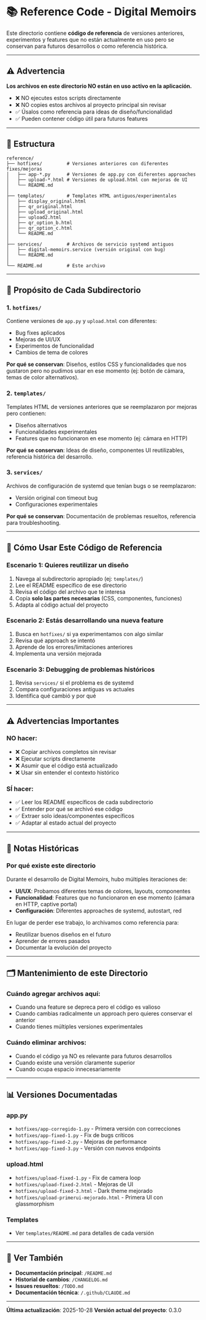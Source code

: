 # 📚 Reference Code - Digital Memoirs

Este directorio contiene **código de referencia** de versiones anteriores, experimentos y features que no están actualmente en uso pero se conservan para futuros desarrollos o como referencia histórica.

---

## ⚠️ Advertencia

**Los archivos en este directorio NO están en uso activo en la aplicación.**

- ❌ NO ejecutes estos scripts directamente
- ❌ NO copies estos archivos al proyecto principal sin revisar
- ✅ Úsalos como referencia para ideas de diseño/funcionalidad
- ✅ Pueden contener código útil para futuros features

---

## 📁 Estructura

```
reference/
├── hotfixes/         # Versiones anteriores con diferentes fixes/mejoras
│   ├── app-*.py      # Versiones de app.py con diferentes approaches
│   ├── upload-*.html # Versiones de upload.html con mejoras de UI
│   └── README.md
│
├── templates/        # Templates HTML antiguos/experimentales
│   ├── display_original.html
│   ├── qr_original.html
│   ├── upload_original.html
│   ├── upload2.html
│   ├── qr_option_b.html
│   ├── qr_option_c.html
│   └── README.md
│
├── services/         # Archivos de servicio systemd antiguos
│   ├── digital-memoirs.service (versión original con bug)
│   └── README.md
│
└── README.md         # Este archivo
```

---

## 🎯 Propósito de Cada Subdirectorio

### 1. `hotfixes/`
Contiene versiones de `app.py` y `upload.html` con diferentes:
- Bug fixes aplicados
- Mejoras de UI/UX
- Experimentos de funcionalidad
- Cambios de tema de colores

**Por qué se conservan**: Diseños, estilos CSS y funcionalidades que nos gustaron pero no pudimos usar en ese momento (ej: botón de cámara, temas de color alternativos).

### 2. `templates/`
Templates HTML de versiones anteriores que se reemplazaron por mejoras pero contienen:
- Diseños alternativos
- Funcionalidades experimentales
- Features que no funcionaron en ese momento (ej: cámara en HTTP)

**Por qué se conservan**: Ideas de diseño, componentes UI reutilizables, referencia histórica del desarrollo.

### 3. `services/`
Archivos de configuración de systemd que tenían bugs o se reemplazaron:
- Versión original con timeout bug
- Configuraciones experimentales

**Por qué se conservan**: Documentación de problemas resueltos, referencia para troubleshooting.

---

## 📖 Cómo Usar Este Código de Referencia

### Escenario 1: Quieres reutilizar un diseño

1. Navega al subdirectorio apropiado (ej: `templates/`)
2. Lee el README específico de ese directorio
3. Revisa el código del archivo que te interesa
4. Copia **solo las partes necesarias** (CSS, componentes, funciones)
5. Adapta al código actual del proyecto

### Escenario 2: Estás desarrollando una nueva feature

1. Busca en `hotfixes/` si ya experimentamos con algo similar
2. Revisa qué approach se intentó
3. Aprende de los errores/limitaciones anteriores
4. Implementa una versión mejorada

### Escenario 3: Debugging de problemas históricos

1. Revisa `services/` si el problema es de systemd
2. Compara configuraciones antiguas vs actuales
3. Identifica qué cambió y por qué

---

## ⚠️ Advertencias Importantes

### NO hacer:
- ❌ Copiar archivos completos sin revisar
- ❌ Ejecutar scripts directamente
- ❌ Asumir que el código está actualizado
- ❌ Usar sin entender el contexto histórico

### SÍ hacer:
- ✅ Leer los README específicos de cada subdirectorio
- ✅ Entender por qué se archivó ese código
- ✅ Extraer solo ideas/componentes específicos
- ✅ Adaptar al estado actual del proyecto

---

## 📝 Notas Históricas

### Por qué existe este directorio

Durante el desarrollo de Digital Memoirs, hubo múltiples iteraciones de:
- **UI/UX**: Probamos diferentes temas de colores, layouts, componentes
- **Funcionalidad**: Features que no funcionaron en ese momento (cámara en HTTP, captive portal)
- **Configuración**: Diferentes approaches de systemd, autostart, red

En lugar de perder ese trabajo, lo archivamos como referencia para:
- Reutilizar buenos diseños en el futuro
- Aprender de errores pasados
- Documentar la evolución del proyecto

---

## 🗂️ Mantenimiento de este Directorio

### Cuándo agregar archivos aquí:
- Cuando una feature se depreca pero el código es valioso
- Cuando cambias radicalmente un approach pero quieres conservar el anterior
- Cuando tienes múltiples versiones experimentales

### Cuándo eliminar archivos:
- Cuando el código ya NO es relevante para futuros desarrollos
- Cuando existe una versión claramente superior
- Cuando ocupa espacio innecesariamente

---

## 📊 Versiones Documentadas

### app.py
- `hotfixes/app-corregido-1.py` - Primera versión con correcciones
- `hotfixes/app-fixed-1.py` - Fix de bugs críticos
- `hotfixes/app-fixed-2.py` - Mejoras de performance
- `hotfixes/app-fixed-3.py` - Versión con nuevos endpoints

### upload.html
- `hotfixes/upload-fixed-1.py` - Fix de camera loop
- `hotfixes/upload-fixed-2.html` - Mejoras de UI
- `hotfixes/upload-fixed-3.html` - Dark theme mejorado
- `hotfixes/upload-primerui-mejorado.html` - Primera UI con glassmorphism

### Templates
- Ver `templates/README.md` para detalles de cada versión

---

## 🔗 Ver También

- **Documentación principal**: `/README.md`
- **Historial de cambios**: `/CHANGELOG.md`
- **Issues resueltos**: `/TODO.md`
- **Documentación técnica**: `/.github/CLAUDE.md`

---

**Última actualización**: 2025-10-28
**Versión actual del proyecto**: 0.3.0
